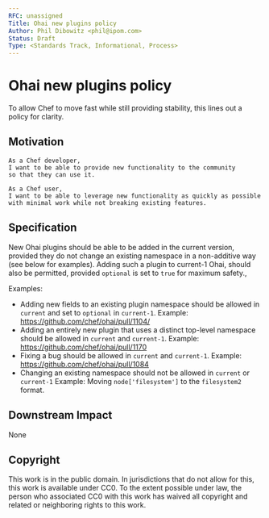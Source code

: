 ```yaml
---
RFC: unassigned
Title: Ohai new plugins policy
Author: Phil Dibowitz <phil@ipom.com>
Status: Draft
Type: <Standards Track, Informational, Process>
---
```


# Ohai new plugins policy

To allow Chef to move fast while still providing stability, this lines out a
policy for clarity.

## Motivation

    As a Chef developer,
    I want to be able to provide new functionality to the community
    so that they can use it.

    As a Chef user,
    I want to be able to leverage new functionality as quickly as possible
    with minimal work while not breaking existing features.

## Specification

New Ohai plugins should be able to be added in the current version, provided
they do not change an existing namespace in a non-additive way (see below for
examples). Adding such a plugin to current-1 Ohai, should also be permitted,
provided `optional` is set to `true` for maximum safety.,

Examples:

* Adding new fields to an existing plugin namespace should be allowed in
  `current` and set to `optional` in `current-1`.
  Example: https://github.com/chef/ohai/pull/1104/
* Adding an entirely new plugin that uses a distinct top-level namespace
  should be allowed in `current` and `current-1`.
  Example: https://github.com/chef/ohai/pull/1170
* Fixing a bug should be allowed in `current` and `current-1`.
  Example: https://github.com/chef/ohai/pull/1084
* Changing an existing namespace should not be allowed in `current` or
  `current-1`
  Example: Moving `node['filesystem']` to the `filesystem2` format.

## Downstream Impact

None

## Copyright

This work is in the public domain. In jurisdictions that do not allow for this,
this work is available under CC0. To the extent possible under law, the person
who associated CC0 with this work has waived all copyright and related or
neighboring rights to this work.
